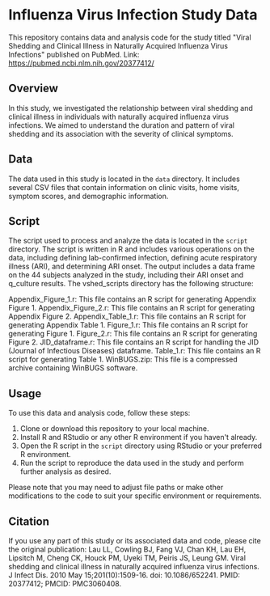 # Influenza Virus Infection Study Data

This repository contains data and analysis code for the study titled "Viral Shedding and Clinical Illness in Naturally Acquired Influenza Virus Infections" published on PubMed. Link: https://pubmed.ncbi.nlm.nih.gov/20377412/

## Overview

In this study, we investigated the relationship between viral shedding and clinical illness in individuals with naturally acquired influenza virus infections. We aimed to understand the duration and pattern of viral shedding and its association with the severity of clinical symptoms.

## Data

The data used in this study is located in the `data` directory. It includes several CSV files that contain information on clinic visits, home visits, symptom scores, and demographic information. 

## Script

The script used to process and analyze the data is located in the `script` directory. The script is written in R and includes various operations on the data, including defining lab-confirmed infection, defining acute respiratory illness (ARI), and determining ARI onset. The output includes a data frame on the 44 subjects analyzed in the study, including their ARI onset and q_culture results. The vshed_scripts directory has the following structure:

Appendix_Figure_1.r: This file contains an R script for generating Appendix Figure 1.
Appendix_Figure_2.r: This file contains an R script for generating Appendix Figure 2.
Appendix_Table_1.r: This file contains an R script for generating Appendix Table 1.
Figure_1.r: This file contains an R script for generating Figure 1.
Figure_2.r: This file contains an R script for generating Figure 2.
JID_dataframe.r: This file contains an R script for handling the JID (Journal of Infectious Diseases) dataframe.
Table_1.r: This file contains an R script for generating Table 1.
WinBUGS.zip: This file is a compressed archive containing WinBUGS software.

## Usage

To use this data and analysis code, follow these steps:

1. Clone or download this repository to your local machine.
2. Install R and RStudio or any other R environment if you haven't already.
3. Open the R script in the `script` directory using RStudio or your preferred R environment.
4. Run the script to reproduce the data used in the study and perform further analysis as desired.

Please note that you may need to adjust file paths or make other modifications to the code to suit your specific environment or requirements.

## Citation

If you use any part of this study or its associated data and code, please cite the original publication: Lau LL, Cowling BJ, Fang VJ, Chan KH, Lau EH, Lipsitch M, Cheng CK, Houck PM, Uyeki TM, Peiris JS, Leung GM. Viral shedding and clinical illness in naturally acquired influenza virus infections. J Infect Dis. 2010 May 15;201(10):1509-16. doi: 10.1086/652241. PMID: 20377412; PMCID: PMC3060408.
